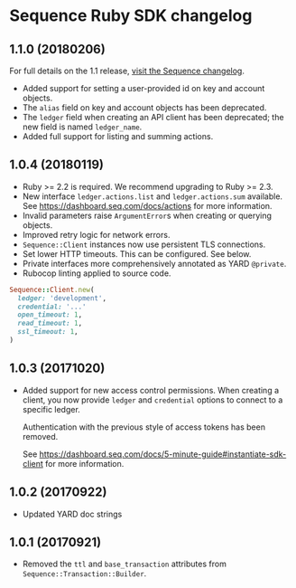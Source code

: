 # Sequence Ruby SDK changelog

## 1.1.0 (20180206)

For full details on the 1.1 release,
[visit the Sequence changelog](https://dashboard.seq.com/docs/changelog#release-v1-1).

* Added support for setting a user-provided id on key and account objects.
* The `alias` field on key and account objects has been deprecated.
* The `ledger` field when creating an API client has been deprecated; the new
  field is named `ledger_name`.
* Added full support for listing and summing actions.

## 1.0.4 (20180119)

* Ruby >= 2.2 is required. We recommend upgrading to Ruby >= 2.3.
* New interface `ledger.actions.list` and `ledger.actions.sum` available.
  See https://dashboard.seq.com/docs/actions for more information.
* Invalid parameters raise `ArgumentError`s when creating or querying objects.
* Improved retry logic for network errors.
* `Sequence::Client` instances now use persistent TLS connections.
* Set lower HTTP timeouts. This can be configured. See below.
* Private interfaces more comprehensively annotated as YARD `@private`.
* Rubocop linting applied to source code.

```ruby
Sequence::Client.new(
  ledger: 'development',
  credential: '...'
  open_timeout: 1,
  read_timeout: 1,
  ssl_timeout: 1,
)
```

## 1.0.3 (20171020)

* Added support for new access control permissions. When creating a client, you
  now provide `ledger` and `credential` options to connect to a
  specific ledger.

  Authentication with the previous style of access tokens has been removed.

  See https://dashboard.seq.com/docs/5-minute-guide#instantiate-sdk-client for
  more information.

## 1.0.2 (20170922)

* Updated YARD doc strings

## 1.0.1 (20170921)

* Removed the `ttl` and `base_transaction` attributes from `Sequence::Transaction::Builder`.
